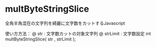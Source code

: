 multByteStringSlice
===================

全角半角混在の文字列を綺麗に文字数をカットするJavascript

使い方方法： 
@ str : 文字数カットの対象文字列
@ strLimit : 文字数設定 int
multByteStringSlice( str , strLimit );
